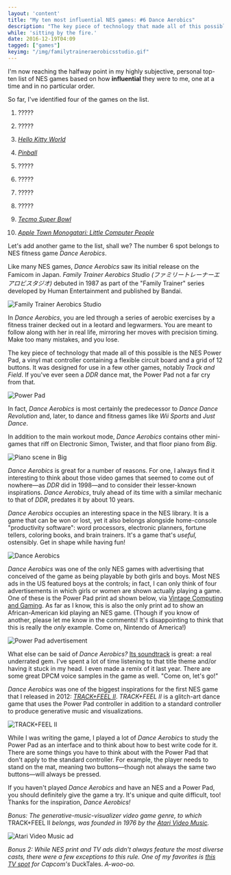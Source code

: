 ```yaml
---
layout: 'content'
title: "My ten most influential NES games: #6 Dance Aerobics"
description: "The key piece of technology that made all of this possible is the NES Power Pad, a vinyl mat controller containing a flexible circuit board and a grid of 12 buttons."
while: 'sitting by the fire.'
date: 2016-12-19T04:09
tagged: ["games"]
keyimg: "/img/familytraineraerobicsstudio.gif"
---
```


I'm now reaching the halfway point in my highly subjective, personal top-ten list of NES games based on how **influential** they were to me, one at a time and in no particular order. 

So far, I've identified four of the games on the list.

1. ?????
2. ?????
3. *[Hello Kitty World](/my-ten-most-influential-nes-games-3-hello-kitty-world)*
4. *[Pinball](/my-ten-most-influential-nes-games-4-pinball)*
5. ?????
6. ?????
7. ?????
8. ?????
9. *[Tecmo Super Bowl](/my-ten-most-influential-nes-games-9-tecmo-super-bowl)*

10. *[Apple Town Monogatari: Little Computer People](/my-ten-most-influential-nes-games-10-apple-town-monogatari)*

Let's add another game to the list, shall we? The number 6 spot belongs to NES fitness game *Dance Aerobics*.

Like many NES games, *Dance Aerobics* saw its initial release on the Famicom in Japan. *Family Trainer Aerobics Studio (ファミリートレーナーエアロビスタジオ)* debuted in 1987 as part of the "Family Trainer" series developed by Human Entertainment and published by Bandai.

![Family Trainer Aerobics Studio](/img/familytraineraerobicsstudio.gif)

In *Dance Aerobics*, you are led through a series of aerobic exercises by a fitness trainer decked out in a leotard and legwarmers. You are meant to follow along with her in real life, mirroring her moves with precision timing. Make too many mistakes, and you lose.

The key piece of technology that made all of this possible is the NES Power Pad, a vinyl mat controller containing a flexible circuit board and a grid of 12 buttons. It was designed for use in a few other games, notably *Track and Field*. If you've ever seen a *DDR* dance mat, the Power Pad not a far cry from that.

![Power Pad](/img/powerpad.jpg)

In fact, *Dance Aerobics* is most certainly the predecessor to *Dance Dance Revolution* and, later, to dance and fitness games like *Wii Sports* and *Just Dance*.

In addition to the main workout mode, *Dance Aerobics* contains other mini-games that riff on Electronic Simon, Twister, and that floor piano from *Big*.

![Piano scene in Big](/img/big-piano.gif)

*Dance Aerobics* is great for a number of reasons. For one, I always find it interesting to think about those video games that seemed to come out of nowhere&mdash;as *DDR* did in 1998&mdash;and to consider their lesser-known inspirations. *Dance Aerobics*, truly ahead of its time with a similar mechanic to that of *DDR*, predates it by about 10 years.

*Dance Aerobics* occupies an interesting space in the NES library. It is a game that can be won or lost, yet it also belongs alongside home-console "productivity software": word processors, electronic planners, fortune tellers, coloring books, and brain trainers. It's a game that's *useful,* ostensibly. Get in shape while having fun!

![Dance Aerobics](/img/exercise.png)

*Dance Aerobics* was one of the only NES games with advertising that conceived of the game as being playable by both girls and boys. Most NES ads in the US featured boys at the controls; in fact, I can only think of four advertisements in which girls or women are shown actually playing a game. One of these is the Power Pad print ad shown below, via [Vintage Computing and Gaming](http://www.vintagecomputing.com/index.php/archives/910/retro-scan-of-the-week-the-power-pad). As far as I know, this is also the only print ad to show an African-American kid playing an NES game. (Though if you know of another, please let me know in the comments! It's disappointing to think that this is really the *only* example. Come on, Nintendo of America!)

![Power Pad advertisement](/img/nintendo_powerpad_large.jpg)

What else can be said of *Dance Aerobics?* [Its soundtrack](https://www.youtube.com/watch?v=ImqdDPgtc6k) is great: a real underrated gem. I've spent a lot of time listening to that title theme and/or having it stuck in my head. I even made a remix of it last year. There are some great DPCM voice samples in the game as well. "Come on, let's go!"

*Dance Aerobics* was one of the biggest inspirations for the first NES game that I released in 2012: *[TRACK+FEEL II](https://partytimehexcellent.itch.io/trackfeel-ii)*. *TRACK+FEEL II* is a glitch-art dance game that uses the Power Pad controller in addition to a standard controller to produce generative music and visualizations.

![TRACK+FEEL II](/img/tfii.gif)

While I was writing the game, I played a lot of *Dance Aerobics* to study the Power Pad as an interface and to think about how to best write code for it. There are some things you have to think about with the Power Pad that don't apply to the standard controller. For example, the player needs to stand on the mat, meaning two buttons&mdash;though not always the same two buttons&mdash;will always be pressed. 

If you haven't played *Dance Aerobics* and have an NES and a Power Pad, you should definitely give the game a try. It's unique and quite difficult, too! Thanks for the inspiration, *Dance Aerobics!*

*Bonus: The generative-music-visualizer video game genre, to which* TRACK+FEEL II *belongs, was founded in 1976 by the [Atari Video Music](http://www.atarimuseum.com/videogames/dedicated/videomusic/videomusic.html).*

![Atari Video Music ad](/img/atarivideomusic.jpg)

*Bonus 2: While NES print and TV ads didn't always feature the most diverse casts, there were a few  exceptions to this rule. One of my favorites is [this TV spot](https://www.youtube.com/watch?v=ZIYgNVi7AR4) for Capcom's* DuckTales. *A-woo-oo.*
